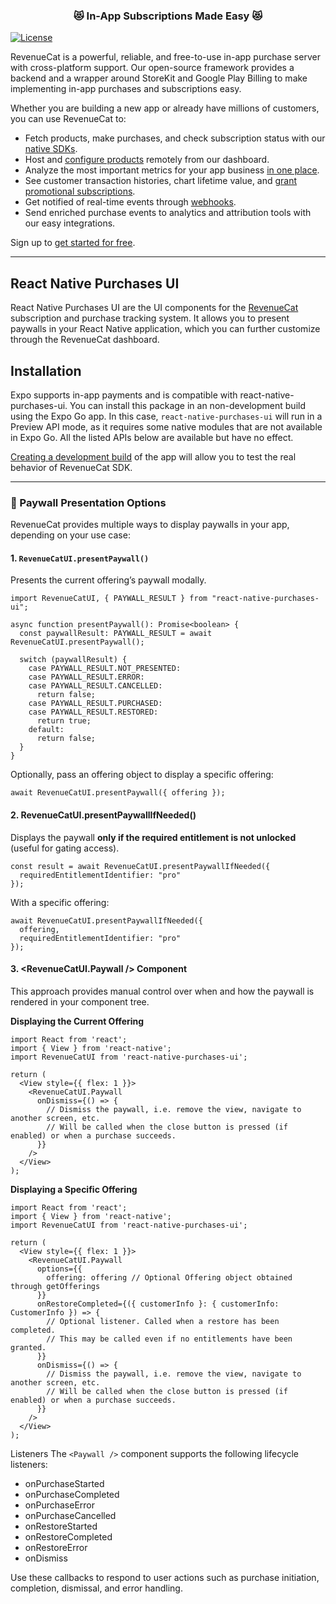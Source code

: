 <h3 align="center">😻 In-App Subscriptions Made Easy 😻</h3>

[![License](https://img.shields.io/cocoapods/l/RevenueCat.svg?style=flat)](http://cocoapods.org/pods/RevenueCat)

RevenueCat is a powerful, reliable, and free-to-use in-app purchase server with cross-platform support. Our open-source framework provides a backend and a wrapper around StoreKit and Google Play Billing to make implementing in-app purchases and subscriptions easy.

Whether you are building a new app or already have millions of customers, you can use RevenueCat to:

* Fetch products, make purchases, and check subscription status with our [native SDKs](https://docs.revenuecat.com/docs/installation).
* Host and [configure products](https://docs.revenuecat.com/docs/entitlements) remotely from our dashboard.
* Analyze the most important metrics for your app business [in one place](https://docs.revenuecat.com/docs/charts).
* See customer transaction histories, chart lifetime value, and [grant promotional subscriptions](https://docs.revenuecat.com/docs/customers).
* Get notified of real-time events through [webhooks](https://docs.revenuecat.com/docs/webhooks).
* Send enriched purchase events to analytics and attribution tools with our easy integrations.

Sign up to [get started for free](https://app.revenuecat.com/signup).

---

## React Native Purchases UI

React Native Purchases UI are the UI components for the [RevenueCat](https://www.revenuecat.com/) subscription and purchase tracking system. It allows you to present paywalls in your React Native application, which you can further customize through the RevenueCat dashboard. 

## Installation

Expo supports in-app payments and is compatible with react-native-purchases-ui. You can install this package in an non-development build using the Expo Go app. In this case, `react-native-purchases-ui` will run in a Preview API mode, as it requires some native modules that are not available in Expo Go. All the listed APIs below are available but have no effect. 

[Creating a development build](https://docs.expo.dev/get-started/set-up-your-environment/?mode=development-build) of the app will allow you to test the real behavior of RevenueCat SDK.


---

### 📱 Paywall Presentation Options

RevenueCat provides multiple ways to display paywalls in your app, depending on your use case:

#### 1. `RevenueCatUI.presentPaywall()`

Presents the current offering’s paywall modally.

```tsx
import RevenueCatUI, { PAYWALL_RESULT } from "react-native-purchases-ui";

async function presentPaywall(): Promise<boolean> {
  const paywallResult: PAYWALL_RESULT = await RevenueCatUI.presentPaywall();

  switch (paywallResult) {
    case PAYWALL_RESULT.NOT_PRESENTED:
    case PAYWALL_RESULT.ERROR:
    case PAYWALL_RESULT.CANCELLED:
      return false;
    case PAYWALL_RESULT.PURCHASED:
    case PAYWALL_RESULT.RESTORED:
      return true;
    default:
      return false;
  }
}
```


Optionally, pass an offering object to display a specific offering:

```tsx
await RevenueCatUI.presentPaywall({ offering });
```

#### 2. RevenueCatUI.presentPaywallIfNeeded()

Displays the paywall **only if the required entitlement is not unlocked** (useful for gating access).

```tsx
const result = await RevenueCatUI.presentPaywallIfNeeded({
  requiredEntitlementIdentifier: "pro"
});
```

With a specific offering:

```tsx
await RevenueCatUI.presentPaywallIfNeeded({
  offering,
  requiredEntitlementIdentifier: "pro"
});
```

#### 3. <RevenueCatUI.Paywall /> Component

This approach provides manual control over when and how the paywall is rendered in your component tree.

**Displaying the Current Offering**

```tsx
import React from 'react';
import { View } from 'react-native';
import RevenueCatUI from 'react-native-purchases-ui';

return (
  <View style={{ flex: 1 }}>
    <RevenueCatUI.Paywall 
      onDismiss={() => {
        // Dismiss the paywall, i.e. remove the view, navigate to another screen, etc.
        // Will be called when the close button is pressed (if enabled) or when a purchase succeeds.
      }}
    />
  </View>
);
```

**Displaying a Specific Offering**

```tsx
import React from 'react';
import { View } from 'react-native';
import RevenueCatUI from 'react-native-purchases-ui';

return (
  <View style={{ flex: 1 }}>
    <RevenueCatUI.Paywall
      options={{
        offering: offering // Optional Offering object obtained through getOfferings
      }}
      onRestoreCompleted={({ customerInfo }: { customerInfo: CustomerInfo }) => {
        // Optional listener. Called when a restore has been completed.
        // This may be called even if no entitlements have been granted.
      }}
      onDismiss={() => {
        // Dismiss the paywall, i.e. remove the view, navigate to another screen, etc.
        // Will be called when the close button is pressed (if enabled) or when a purchase succeeds.
      }}
    />
  </View>
);
```

Listeners
The `<Paywall />` component supports the following lifecycle listeners:
- onPurchaseStarted
- onPurchaseCompleted
- onPurchaseError
- onPurchaseCancelled
- onRestoreStarted
- onRestoreCompleted
- onRestoreError
- onDismiss

Use these callbacks to respond to user actions such as purchase initiation, completion, dismissal, and error handling.
